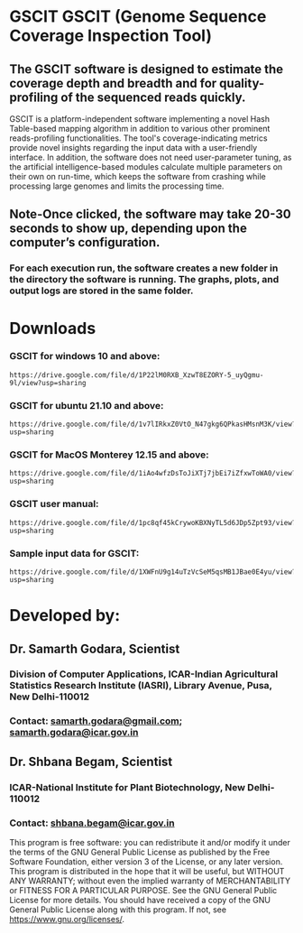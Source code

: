 # GSCIT GSCIT (Genome Sequence Coverage Inspection Tool)
## The GSCIT software is designed to estimate the coverage depth and breadth and for quality-profiling of the sequenced reads quickly.

GSCIT is a platform-independent software implementing a novel Hash Table-based mapping algorithm in addition to various other prominent reads-profiling functionalities. The tool's coverage-indicating metrics provide novel insights regarding the input data with a user-friendly interface. In addition, the software does not need user-parameter tuning, as the artificial intelligence-based modules calculate multiple parameters on their own on run-time, which keeps the software from crashing while processing large genomes and limits the processing time.
## Note-Once clicked, the software may take 20-30 seconds to show up, depending upon the computer’s configuration.

### For each execution run, the software creates a new folder in the directory the software is running. The graphs, plots, and output logs are stored in the same folder.

# Downloads

### GSCIT for windows 10 and above: 
    https://drive.google.com/file/d/1P22lM0RXB_XzwT8EZORY-5_uyQgmu-9l/view?usp=sharing

### GSCIT for ubuntu 21.10 and above: 
    https://drive.google.com/file/d/1v7lIRkxZ0VtO_N47gkg6QPkasHMsnM3K/view?usp=sharing

### GSCIT for MacOS Monterey 12.15 and above: 
    https://drive.google.com/file/d/1iAo4wfzDsToJiXTj7jbEi7iZfxwToWA0/view?usp=sharing

### GSCIT user manual: 
    https://drive.google.com/file/d/1pc8qf45kCrywoKBXNyTL5d6JDp5Zpt93/view?usp=sharing

### Sample input data for GSCIT: 
    https://drive.google.com/file/d/1XWFnU9g14uTzVcSeM5qsMB1JBae0E4yu/view?usp=sharing

# Developed by:
## Dr. Samarth Godara, Scientist
### Division of Computer Applications, ICAR-Indian Agricultural Statistics Research Institute (IASRI), Library Avenue, Pusa, New Delhi-110012 
### Contact: samarth.godara@gmail.com; samarth.godara@icar.gov.in

## Dr. Shbana Begam, Scientist
### ICAR-National Institute for Plant Biotechnology, New Delhi-110012
### Contact: shbana.begam@icar.gov.in

This program is free software: you can redistribute it and/or modify it under the terms of the GNU General Public License as published by the Free Software Foundation, either version 3 of the License, or any later version. This program is distributed in the hope that it will be useful, but WITHOUT ANY WARRANTY; without even the implied warranty of MERCHANTABILITY or FITNESS FOR A PARTICULAR PURPOSE. See the GNU General Public License for more details. You should have received a copy of the GNU General Public License along with this program. If not, see https://www.gnu.org/licenses/.
